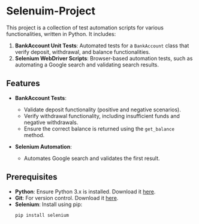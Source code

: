# Selenuim-Project

This project is a collection of test automation scripts for various functionalities, written in Python. It includes:

1. **BankAccount Unit Tests**: Automated tests for a `BankAccount` class that verify deposit, withdrawal, and balance functionalities.
2. **Selenium WebDriver Scripts**: Browser-based automation tests, such as automating a Google search and validating search results.

## Features
- **BankAccount Tests**:
  - Validate deposit functionality (positive and negative scenarios).
  - Verify withdrawal functionality, including insufficient funds and negative withdrawals.
  - Ensure the correct balance is returned using the `get_balance` method.

- **Selenium Automation**:
  - Automates Google search and validates the first result.

## Prerequisites
- **Python**: Ensure Python 3.x is installed. Download it [here](https://www.python.org/).
- **Git**: For version control. Download it [here](https://git-scm.com/).
- **Selenium**: Install using pip:
  ```bash
  pip install selenium

